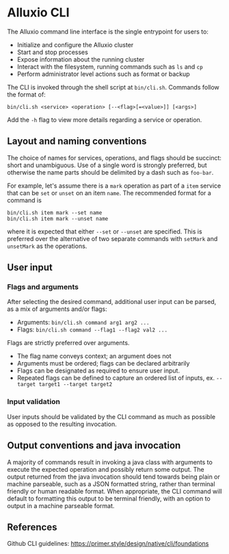 # Alluxio CLI

The Alluxio command line interface is the single entrypoint for users to:
- Initialize and configure the Alluxio cluster
- Start and stop processes
- Expose information about the running cluster
- Interact with the filesystem, running commands such as `ls` and `cp`
- Perform administrator level actions such as format or backup

The CLI is invoked through the shell script at `bin/cli.sh`.
Commands follow the format of:
```console
bin/cli.sh <service> <operation> [--<flag>[=<value>]] [<args>]
```

Add the `-h` flag to view more details regarding a service or operation.

## Layout and naming conventions

The choice of names for services, operations, and flags should be succinct: short and unambiguous.
Use of a single word is strongly preferred, but otherwise the name parts should be delimited by a dash such as `foo-bar`.

For example, let's assume there is a `mark` operation as part of a `item` service that can be `set` or `unset` on an item `name`.
The recommended format for a command is
```console
bin/cli.sh item mark --set name
bin/cli.sh item mark --unset name
```
where it is expected that either `--set` or `--unset` are specified.
This is preferred over the alternative of two separate commands with `setMark` and `unsetMark` as the operations.

## User input

### Flags and arguments
After selecting the desired command, additional user input can be parsed, as a mix of arguments and/or flags:
- Arguments: `bin/cli.sh command arg1 arg2 ...`
- Flags: `bin/cli.sh command --flag1 --flag2 val2 ...`

Flags are strictly preferred over arguments.
- The flag name conveys context; an argument does not
- Arguments must be ordered; flags can be declared arbitrarily
- Flags can be designated as required to ensure user input.
- Repeated flags can be defined to capture an ordered list of inputs, ex. `--target target1 --target target2`

### Input validation

User inputs should be validated by the CLI command as much as possible as opposed to the resulting invocation.

## Output conventions and java invocation

A majority of commands result in invoking a java class with arguments to execute the expected operation and possibly return some output.
The output returned from the java invocation should tend towards being plain or machine parseable, such as a JSON formatted string,
rather than terminal friendly or human readable format.
When appropriate, the CLI command will default to formatting this output to be terminal friendly, with an option to output in a machine parseable format.

## References

Github CLI guidelines: https://primer.style/design/native/cli/foundations

